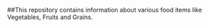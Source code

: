 ##This repository contains information about various food items like Vegetables, Fruits and Grains.
